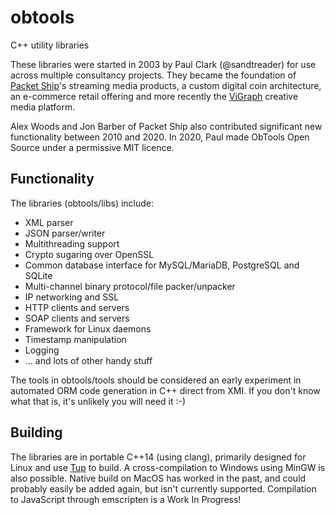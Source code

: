# obtools
C++ utility libraries

These libraries were started in 2003 by Paul Clark (@sandtreader) for use across multiple consultancy projects.  They became the foundation of [Packet Ship](https://packetship.com)'s streaming media products, a custom digital coin architecture, an e-commerce retail offering and more recently the [ViGraph](https://vigraph.com) creative media platform.  

Alex Woods and Jon Barber of Packet Ship also contributed significant new functionality between 2010 and 2020.  In 2020, Paul made ObTools Open Source under a permissive MIT licence.

## Functionality

The libraries (obtools/libs) include:

* XML parser
* JSON parser/writer
* Multithreading support
* Crypto sugaring over OpenSSL
* Common database interface for MySQL/MariaDB, PostgreSQL and SQLite
* Multi-channel binary protocol/file packer/unpacker
* IP networking and SSL
* HTTP clients and servers
* SOAP clients and servers
* Framework for Linux daemons
* Timestamp manipulation
* Logging
* ... and lots of other handy stuff

The tools in obtools/tools should be considered an early experiment in automated ORM code generation in C++ direct from XMI.  If you don't know what that is, it's unlikely you will need it :-)

## Building

The libraries are in portable C++14 (using clang), primarily designed for Linux and use [Tup](http://gittup.org/tup/) to build.  A cross-compilation to Windows using MinGW is also possible.  Native build on MacOS has worked in the past, and could probably easily be added again, but isn't currently supported.  Compilation to JavaScript through emscripten is a Work In Progress!





